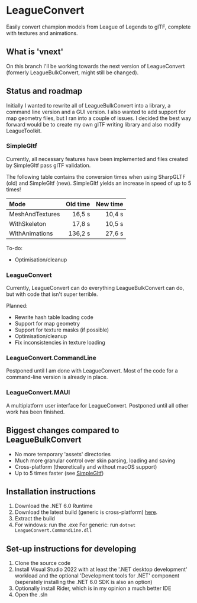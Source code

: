 # LeagueConvert

Easily convert champion models from League of Legends to glTF, complete with
textures and animations.

## What is 'vnext'

On this branch I'll be working towards the next version of LeagueConvert
(formerly LeagueBulkConvert, might still be changed).

## Status and roadmap

Initially I wanted to rewrite all of LeagueBulkConvert into a library, a command
line version and a GUI version. I also wanted to add support for map geometry
files, but I ran into a couple of issues. I decided the best way forward would
be to create my own glTF writing library and also modify LeagueToolkit.

### SimpleGltf

Currently, all necessary features have been implemented and files created by
SimpleGltf pass glTF validation.

The following table contains the conversion times when using SharpGLTF (old) and
SimpleGltf (new). SimpleGltf yields an increase in speed of up to 5 times!

| Mode            | Old time | New time |
|:--------------- | --------:| --------:|
| MeshAndTextures | 16,5 s   | 10,4 s   |
| WithSkeleton    | 17,8 s   | 10,5 s   |
| WithAnimations  | 136,2 s  | 27,6 s   |

To-do:

* Optimisation/cleanup

### LeagueConvert

Currently, LeagueConvert can do everything LeagueBulkConvert can do, but with
code that isn't super terrible.

Planned:

* Rewrite hash table loading code
* Support for map geometry
* Support for texture masks (if possible)
* Optimisation/cleanup
* Fix inconsistencies in texture loading

### LeagueConvert.CommandLine

Postponed until I am done with LeagueConvert. Most of the code for a
command-line version is already in place.

### LeagueConvert.MAUI

A multiplatform user interface for LeagueConvert. Postponed until all other
work has been finished.

## Biggest changes compared to LeagueBulkConvert

* No more temporary 'assets' directories
* Much more granular control over skin parsing, loading and saving
* Cross-platform (theoretically and without macOS support)
* Up to 5 times faster (see [SimpleGltf](#simplegltf))

## Installation instructions

1. Download the .NET 6.0 Runtime
2. Download the latest build (generic is cross-platform)
   [here](https://github.com/Jochem-W/LeagueBulkConvert/actions?query=branch%3Avnext).
3. Extract the build
4. For windows: run the .exe
   For generic: run `dotnet LeagueConvert.CommandLine.dll`

## Set-up instructions for developing

1. Clone the source code
2. Install Visual Studio 2022 with at least the '.NET desktop development'
   workload and the optional 'Development tools for .NET' component
   (seperately installing the .NET 6.0 SDK is also an option)
3. Optionally install Rider, which is in my opinion a much better IDE
4. Open the .sln
